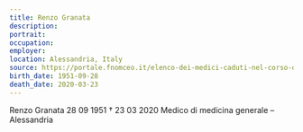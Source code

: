 ```yaml
---
title: Renzo Granata
description: 
portrait: 
occupation: 
employer: 
location: Alessandria, Italy
source: https://portale.fnomceo.it/elenco-dei-medici-caduti-nel-corso-dellepidemia-di-covid-19/
birth_date: 1951-09-28
death_date: 2020-03-23
---
```


Renzo Granata 28 09 1951 † 23 03 2020
Medico di medicina generale – Alessandria